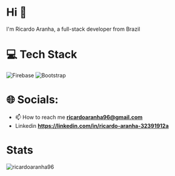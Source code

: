 # Hi 👋

I'm Ricardo Aranha, a full-stack developer from Brazil </br>

# 💻 Tech Stack

![Firebase](https://img.shields.io/badge/Firebase-039BE5?style=for-the-badge&logo=Firebase&logoColor=white)
![Bootstrap](https://img.shields.io/badge/bootstrap-%238511FA.svg?style=for-the-badge&logo=bootstrap&logoColor=white)

# 🌐 Socials:

- 📫 How to reach me **ricardoaranha96@gmail.com**
- Linkedin **https://linkedin.com/in/ricardo-aranha-32391912a**

# Stats

<p><img align="center" src="https://github-readme-stats.vercel.app/api/top-langs?username=ricardoaranha96&show_icons=true&locale=en&layout=compact" alt="ricardoaranha96" /></p>
